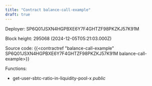 ```yaml
---
title: "Contract balance-call-example"
draft: true
---
```

Deployer: SP6Q01JSXN4HGPBXE6Y7F4GHTZF98PKZKJ57K91M


 



Block height: 295068 (2024-12-05T05:21:03.000Z)

Source code: {{<contractref "balance-call-example" SP6Q01JSXN4HGPBXE6Y7F4GHTZF98PKZKJ57K91M balance-call-example>}}

Functions:

* get-user-sbtc-ratio-in-liquidity-pool-x _public_
